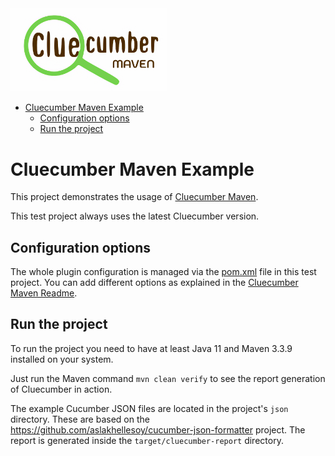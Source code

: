<img alt="Cluecumber Maven logo" src="../../documentation/img/cluecumber_maven.png" width="250"/>

<!-- START doctoc generated TOC please keep comment here to allow auto update -->
<!-- DON'T EDIT THIS SECTION, INSTEAD RE-RUN doctoc TO UPDATE -->

- [Cluecumber Maven Example](#cluecumber-maven-example)
  - [Configuration options](#configuration-options)
  - [Run the project](#run-the-project)

<!-- END doctoc generated TOC please keep comment here to allow auto update -->

# Cluecumber Maven Example

This project demonstrates the usage of [Cluecumber Maven](../../maven).

This test project always uses the latest Cluecumber version.

## Configuration options

The whole plugin configuration is managed via the [pom.xml](pom.xml) file in this test project.
You can add different options as explained in the [Cluecumber Maven Readme](../../maven).

## Run the project

To run the project you need to have at least Java 11 and Maven 3.3.9 installed on your system.

Just run the Maven command ```mvn clean verify``` to see the report generation of Cluecumber in action.

The example Cucumber JSON files are located in the project's `json` directory. These are based on the https://github.com/aslakhellesoy/cucumber-json-formatter project.
The report is generated inside the `target/cluecumber-report` directory.

